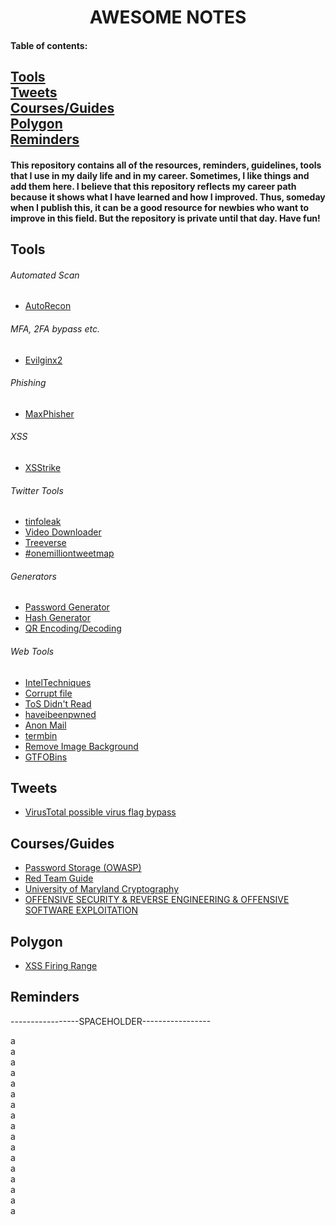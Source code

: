 <h1 align="center">AWESOME NOTES</h1>



#### Table of contents:
[Tools](#Tools)<br/>
[Tweets](#twIndex)<br/>
[Courses/Guides](#coIndex)<br/>
[Polygon](#poIndex)<br/>
[Reminders](#remIndex)
---

#### This repository contains all of the resources, reminders, guidelines, tools that I use in my daily life and in my career. Sometimes, I like things and add them here. I believe that this repository reflects my career path because it shows what I have learned and how I improved. Thus, someday when I publish this, it can be a good resource for newbies who want to improve in this field. But the repository is private until that day. Have fun!





Tools
-----

###### Automated Scan<br/>
- [AutoRecon](https://github.com/Tib3rius/AutoRecon)<br/>

###### MFA, 2FA bypass etc.<br/>
- [Evilginx2](https://m0chan.github.io/2019/07/26/Bypassing-2FA-For-Fun-With-Evilginx2.html)<br/>

###### Phishing<br/>
- [MaxPhisher](https://github.com/KasRoudra/MaxPhisher)<br/>

###### XSS<br/>
- [XSStrike](https://github.com/s0md3v/XSStrike)<br/>

###### Twitter Tools<br/>
- [tinfoleak](https://tinfoleak.com/#page-top)<br/>
- [Video Downloader](https://twdown.net/)<br/>
- [Treeverse](https://treeverse.app/)<br/>
- [#onemilliontweetmap](https://onemilliontweetmap.com/?center=41.08530320586984,28.85044097900391&zoom=11&search=beykent&timeStep=0&timeSelector=0&hashtag1=&hashtag2=sad&sidebar=yes&hashtagBattle=0&timeRange=0&timeRange=25&heatmap=0&sun=0&cluster=1)<br/>

###### Generators<br/>
- [Password Generator](https://github.com/hakankarabacak/passgen)
- [Hash Generator](https://github.com/hakankarabacak/hashgen)
- [QR Encoding/Decoding](https://github.com/hakankarabacak/QR)

###### Web Tools<br/>
- [IntelTechniques](https://inteltechniques.com/index.html)
- [Corrupt file](https://corrupt-a-file.net/)
- [ToS Didn't Read](https://tosdr.org/)
- [haveibeenpwned](https://haveibeenpwned.com/)
- [Anon Mail](https://simplelogin.io/)
- [termbin](https://termbin.com/)
- [Remove Image Background](https://undesign.learn.uno/remove-background/)
- [GTFOBins](https://gtfobins.github.io/)






<a name="twIndex"></a>

Tweets
------

- [VirusTotal possible virus flag bypass](https://twitter.com/Alh4zr3d/status/1610291517792321536)



<a name="coIndex"></a>

Courses/Guides
--------------

- [Password Storage (OWASP)](https://cheatsheetseries.owasp.org/cheatsheets/Password_Storage_Cheat_Sheet.html)
- [Red Team Guide](https://redteam.guide/)
- [University of Maryland Cryptography](https://www.coursera.org/learn/cryptography/home/week/1)
- [OFFENSIVE SECURITY & REVERSE ENGINEERING & OFFENSIVE SOFTWARE EXPLOITATION](https://exploitation.ashemery.com/)



<a name="poIndex"></a>

Polygon
-------

- [XSS Firing Range](https://public-firing-range.appspot.com/)



<a name="remIndex"></a>

Reminders
---------

-----------------SPACEHOLDER-----------------


a<br/>
a<br/>
a<br/>
a<br/>
a<br/>
a<br/>
a<br/>
a<br/>
a<br/>
a<br/>
a<br/>
a<br/>
a<br/>
a<br/>
a<br/>
a<br/>
a<br/>
